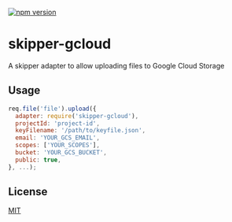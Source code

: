 [![npm version](https://img.shields.io/npm/v/npm.svg)](https://www.npmjs.org/package/skipper-gcloud)


skipper-gcloud
===========

A skipper adapter to allow uploading files to Google Cloud Storage


## Usage

```js
req.file('file').upload({
  adapter: require('skipper-gcloud'),
  projectId: 'project-id',
  keyFilename: '/path/to/keyfile.json',
  email: 'YOUR_GCS_EMAIL',
  scopes: ['YOUR_SCOPES'],
  bucket: 'YOUR_GCS_BUCKET',
  public: true,
}, ...);
```

## License
[MIT](./LICENSE)
